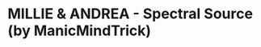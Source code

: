 <!--
id: 25635445418
link: http://tumblr.atmos.org/post/25635445418/millie-andrea-spectral-source-by
slug: millie-andrea-spectral-source-by
date: Fri Jun 22 2012 01:00:58 GMT-0700 (PDT)
publish: 2012-06-022
tags: 
title: MILLIE &amp; ANDREA - Spectral Source (by ManicMindTrick)
-->


MILLIE &amp; ANDREA - Spectral Source (by ManicMindTrick)
=========================================================



